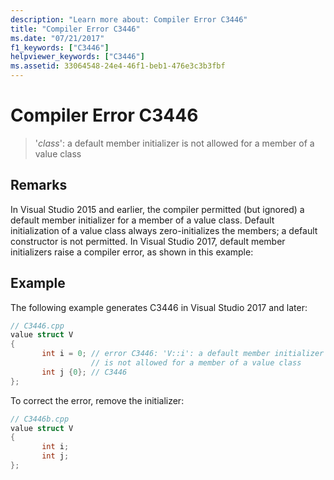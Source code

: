 ```yaml
---
description: "Learn more about: Compiler Error C3446"
title: "Compiler Error C3446"
ms.date: "07/21/2017"
f1_keywords: ["C3446"]
helpviewer_keywords: ["C3446"]
ms.assetid: 33064548-24e4-46f1-beb1-476e3c3b3fbf
---
```

# Compiler Error C3446

> '*class*': a default member initializer is not allowed for a member of a value class

## Remarks

In Visual Studio 2015 and earlier, the compiler permitted (but ignored) a default member initializer for a member of a value class. Default initialization of a value class always zero-initializes the members; a default constructor is not permitted. In Visual Studio 2017, default member initializers raise a compiler error, as shown in this example:

## Example

The following example generates C3446 in Visual Studio 2017 and later:

```cpp
// C3446.cpp
value struct V
{
       int i = 0; // error C3446: 'V::i': a default member initializer
                  // is not allowed for a member of a value class
       int j {0}; // C3446
};
```

To correct the error, remove the initializer:

```cpp
// C3446b.cpp
value struct V
{
       int i;
       int j;
};
```
